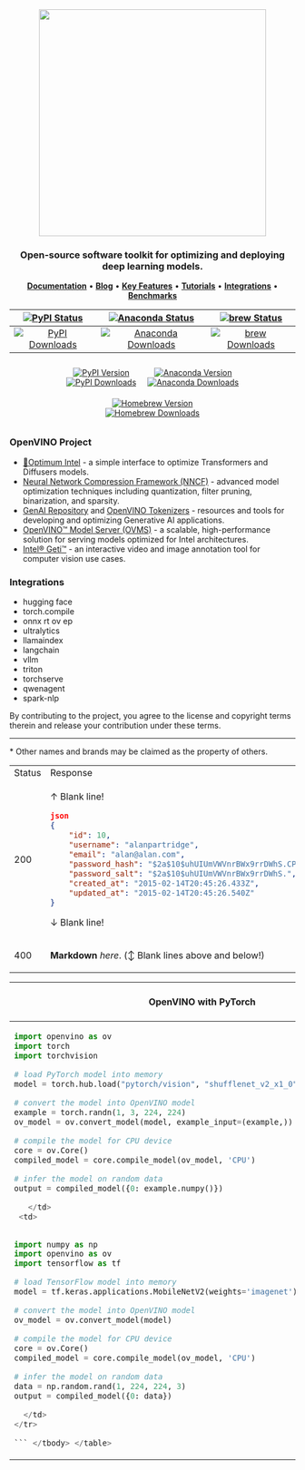 <div align="center">
<img src="docs/dev/assets/openvino-logo-purple-black.svg" width="400px">

<h3 align="center">
Open-source software toolkit for optimizing and deploying deep learning models.
</h3>

<p align="center">
 <a href="https://docs.openvino.ai/2024/index.html"><b>Documentation</b></a> • <a href="https://blog.openvino.ai"><b>Blog</b></a> • <a href="https://docs.openvino.ai/2024/about-openvino/key-features.html"><b>Key Features</b></a> • <a href="https://docs.openvino.ai/2024/learn-openvino.html"><b>Tutorials</b></a> • <a href="https://docs.openvino.ai/2024/documentation/openvino-ecosystem.html"><b>Integrations</b></a> • <a href="https://docs.openvino.ai/2024/about-openvino/performance-benchmarks.html"><b>Benchmarks</b></a>
</p>


| [![PyPI Status](https://badge.fury.io/py/openvino.svg)](https://badge.fury.io/py/openvino) | [![Anaconda Status](https://anaconda.org/conda-forge/openvino/badges/version.svg)](https://anaconda.org/conda-forge/openvino) | [![brew Status](https://img.shields.io/homebrew/v/openvino)](https://formulae.brew.sh/formula/openvino) |
|:------:|:----------:|:----------:|
| [![PyPI Downloads](https://static.pepy.tech/badge/openvino)](https://pepy.tech/project/openvino) | [![Anaconda Downloads](https://anaconda.org/conda-forge/libopenvino/badges/downloads.svg)](https://anaconda.org/conda-forge/openvino/files) | [![brew Downloads](https://img.shields.io/homebrew/installs/dy/openvino)](https://formulae.brew.sh/formula/openvino) |

<div style="display: flex; justify-content: center; align-items: center; flex-wrap: wrap;">
  <div style="text-align: center; margin: 10px;">
    <a href="https://badge.fury.io/py/openvino">
      <img src="https://badge.fury.io/py/openvino.svg" alt="PyPI Version">
    </a>
    <br>
    <a href="https://pepy.tech/project/openvino">
      <img src="https://static.pepy.tech/badge/openvino" alt="PyPI Downloads">
    </a>
  </div>
  <div style="text-align: center; margin: 10px;">
    <a href="https://anaconda.org/conda-forge/openvino">
      <img src="https://anaconda.org/conda-forge/openvino/badges/version.svg" alt="Anaconda Version">
    </a>
    <br>
    <a href="https://anaconda.org/conda-forge/openvino/files">
      <img src="https://anaconda.org/conda-forge/libopenvino/badges/downloads.svg" alt="Anaconda Downloads">
    </a>
  </div>
  <div style="text-align: center; margin: 10px;">
    <a href="https://formulae.brew.sh/formula/openvino">
      <img src="https://img.shields.io/homebrew/v/openvino" alt="Homebrew Version">
    </a>
    <br>
    <a href="https://formulae.brew.sh/formula/openvino">
      <img src="https://img.shields.io/homebrew/installs/dy/openvino" alt="Homebrew Downloads">
    </a>
  </div>
</div>

 </div>

### OpenVINO Project

-   [🤗Optimum Intel](https://github.com/huggingface/optimum-intel) -  a simple interface to optimize Transformers and Diffusers models.
-   [Neural Network Compression Framework (NNCF)](https://github.com/openvinotoolkit/nncf) - advanced model optimization techniques including quantization, filter pruning, binarization, and sparsity.
-   [GenAI Repository](https://github.com/openvinotoolkit/openvino.genai) and [OpenVINO Tokenizers](https://github.com/openvinotoolkit/openvino_tokenizers) - resources and tools for developing and optimizing Generative AI applications.
-   [OpenVINO™ Model Server (OVMS)](https://github.com/openvinotoolkit/model_server) - a scalable, high-performance solution for serving models optimized for Intel architectures.
-   [Intel® Geti™](https://geti.intel.com/) - an interactive video and image annotation tool for computer vision use cases.

### Integrations

- hugging face
- torch.compile
- onnx rt ov ep
- ultralytics
- llamaindex
- langchain
- vllm
- triton
- torchserve
- qwenagent
- spark-nlp

By contributing to the project, you agree to the license and copyright terms therein and release your contribution under these terms.

---
\* Other names and brands may be claimed as the property of others.

<!--- **TensorFlow Model**

```python
import numpy as np
import openvino as ov
import tensorflow as tf

# load TensorFlow model into memory
model = tf.keras.applications.MobileNetV2(weights='imagenet')

# convert the model into OpenVINO model
ov_model = ov.convert_model(model)

# compile the model for CPU device
core = ov.Core()
compiled_model = core.compile_model(ov_model, 'CPU')

# infer the model on random data
data = np.random.rand(1, 224, 224, 3)
output = compiled_model({0: data})
``` -->

<table>
<tr>
<td> Status </td> <td> Response </td>
</tr>
<tr>
<td> 200 </td>
<td>

↑ Blank line!
```json
json
{
    "id": 10,
    "username": "alanpartridge",
    "email": "alan@alan.com",
    "password_hash": "$2a$10$uhUIUmVWVnrBWx9rrDWhS.CPCWCZsyqqa8./whhfzBZydX7yvahHS",
    "password_salt": "$2a$10$uhUIUmVWVnrBWx9rrDWhS.",
    "created_at": "2015-02-14T20:45:26.433Z",
    "updated_at": "2015-02-14T20:45:26.540Z"
}
```
↓ Blank line!

</td>
</tr>
<tr>
<td> 400 </td>
<td>

**Markdown** _here_. (↕︎ Blank lines above and below!)

</td>
</tr>
</table>

<table>
  <thead>
    <tr>
      <th>OpenVINO with PyTorch</th>
      <th>OpenVINO with TensorFlow</th>
    </tr>
  </thead>
  <tbody>
    <tr>
      <td>

```python
import openvino as ov
import torch
import torchvision

# load PyTorch model into memory
model = torch.hub.load("pytorch/vision", "shufflenet_v2_x1_0", weights="DEFAULT")

# convert the model into OpenVINO model
example = torch.randn(1, 3, 224, 224)
ov_model = ov.convert_model(model, example_input=(example,))

# compile the model for CPU device
core = ov.Core()
compiled_model = core.compile_model(ov_model, 'CPU')

# infer the model on random data
output = compiled_model({0: example.numpy()})

   </td>
 <td>


import numpy as np
import openvino as ov
import tensorflow as tf

# load TensorFlow model into memory
model = tf.keras.applications.MobileNetV2(weights='imagenet')

# convert the model into OpenVINO model
ov_model = ov.convert_model(model)

# compile the model for CPU device
core = ov.Core()
compiled_model = core.compile_model(ov_model, 'CPU')

# infer the model on random data
data = np.random.rand(1, 224, 224, 3)
output = compiled_model({0: data})

  </td>
</tr>

``` </tbody> </table>